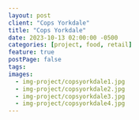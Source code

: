 ```yaml
---
layout: post
client: "Cops Yorkdale"
title: "Cops Yorkdale"
date: 2023-10-13 02:00:00 -0500
categories: [project, food, retail]
feature: true
postPage: false
tags:
images:
  - img-project/copsyorkdale1.jpg
  - img-project/copsyorkdale2.jpg
  - img-project/copsyorkdale3.jpg
  - img-project/copsyorkdale4.jpg
---
```


